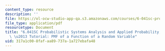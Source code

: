 ```yaml
---
content_type: resource
description: ''
file: https://ol-ocw-studio-app-qa.s3.amazonaws.com/courses/6-041sc-probabilistic-systems-analysis-and-applied-probability-fall-2013/317a1c008fafaa89737a1a727ebafa48_MIT6_041SCF13_PMF_of_A_Function_of_a_Random_Variable_300k.pdf
file_type: application/pdf
resourcetype: Document
title: "6.041SC Probabilistic Systems Analysis and Applied Probability, Fall 2013Transcript\
  \ \u2013 Tutorial: PMF of a Function of a Random Variable"
uid: 317a1c00-8faf-aa89-737a-1a727ebafa48
---
```

